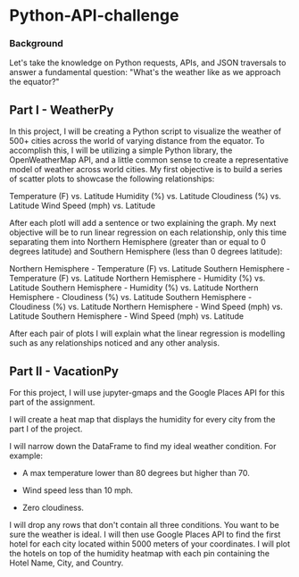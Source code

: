 # Python-API-challenge

### Background
Let's take the knowledge on Python requests, APIs, and JSON traversals to answer a fundamental question: "What's the weather like as we approach the equator?"


## Part I - WeatherPy
In this project, I will be creating a Python script to visualize the weather of 500+ cities across the world of varying distance from the equator. To accomplish this, I will be utilizing a simple Python library, the OpenWeatherMap API, and a little common sense to create a representative model of weather across world cities.
My first objective is to build a series of scatter plots to showcase the following relationships:

Temperature (F) vs. Latitude
Humidity (%) vs. Latitude
Cloudiness (%) vs. Latitude
Wind Speed (mph) vs. Latitude

After each plotI will add a sentence or two explaining the graph.
My next objective will be to run linear regression on each relationship, only this time separating them into Northern Hemisphere (greater than or equal to 0 degrees latitude) and Southern Hemisphere (less than 0 degrees latitude):

Northern Hemisphere - Temperature (F) vs. Latitude
Southern Hemisphere - Temperature (F) vs. Latitude
Northern Hemisphere - Humidity (%) vs. Latitude
Southern Hemisphere - Humidity (%) vs. Latitude
Northern Hemisphere - Cloudiness (%) vs. Latitude
Southern Hemisphere - Cloudiness (%) vs. Latitude
Northern Hemisphere - Wind Speed (mph) vs. Latitude
Southern Hemisphere - Wind Speed (mph) vs. Latitude

After each pair of plots I will explain what the linear regression is modelling such as any relationships noticed and any other analysis.

## Part II - VacationPy
For this project, I will use jupyter-gmaps and the Google Places API for this part of the assignment.

I will create a heat map that displays the humidity for every city from the part I of the project.

I will narrow down the DataFrame to find my ideal weather condition. For example:

- A max temperature lower than 80 degrees but higher than 70.

- Wind speed less than 10 mph.

- Zero cloudiness.

I will drop any rows that don't contain all three conditions. You want to be sure the weather is ideal. I will then use Google Places API to find the first hotel for each city located within 5000 meters of your coordinates. I will plot the hotels on top of the humidity heatmap with each pin containing the Hotel Name, City, and Country.



